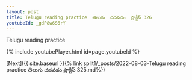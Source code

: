 ```yaml
---
layout: post
title: Telugu reading practice  తెలుగు  చదవడం  ప్రాక్టీస్ 326
youtubeId: _gdP8w6S6rY
---
```

 
 
Telugu reading practice
 
 
 
 
 


{% include youtubePlayer.html id=page.youtubeId %}
 
[Next]({{ site.baseurl }}{% link  split1/_posts/2022-08-03-Telugu reading practice  తెలుగు  చదవడం  ప్రాక్టీస్ 325.md%})
 
